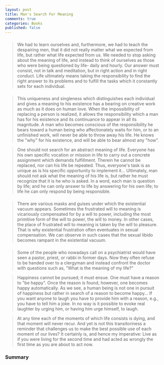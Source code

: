 ```yaml
---
layout: post
title: Man's Search For Meaning
comments: true
categories: Books
published: false
---
```


###
> We had to learn ourselves and, furthermore, we had to teach the despairing men, that it did not really matter what we expected from life, but rather what life expected from us. We needed to stop asking about the meaning of life, and instead to think of ourselves as those who were being questioned by life- daily and hourly. Our answer must consist, not in talk and meditation, but in right action and in right conduct. Life ultimately means taking the responsibility to find the right answer to its problems and to fulfill the tasks which it constantly sets for each individual.

###
> This uniqueness and singleness which distinguishes each individual and gives a meaning to his existence has a bearing on creative work as much as it does on human love. When the impossibility of replacing a person is realized, it allows the responsibility which a man has for his existence and its continuance to appear in all its magnitude. A man who becomes conscious of the responsibility he bears toward a human being who affectionately waits for him, or to an unfinished work, will never be able to throw away his life. He knows the "why" for his existence, and will be able to bear almost any "how".

> One should not search for an abstract meaning of life. Everyone has his own specific vocation or mission in life to carry out a concrete assignment which demands fulfillment. Therein he cannot be replaced, nor can his life be repeated. Thus, everyone's task is as unique as is his specific opportunity to implement it... Ultimately, man should not ask what the meaning of his life is, but rather he must recognize that it is he who is asked. In a word, each man is question by life; and he can only answer to life by answering for his own life; to life he can only respond by being responsible.  

###
> There are various masks and guises under which the existential vacuum appears. Sometimes the frustrated will to meaning is vicariously compensated for by a will to power, including the most primitive form of the will to power, the will to money. In other cases, the place of frustrated will to meaning is taken by the will to pleasure. That is why existential frustration often eventuates in sexual compensation. We can observe in such cases that the sexual libido becomes rampant in the existential vacuum.

###
> Some of the people who nowadays call on a psychiatrist would have seen a pastor, priest, or rabbi in former days. Now they often refuse to be handed over to a clergyman and instead confront the doctor with questions such as, "What is the meaning of my life?"

> Happiness cannot be pursued; it must ensue. One must have a reason to "be happy". Once the reason is found, however, one becomes happy automatically. As we see, a human being is not one in pursuit of happiness but rather in search of a reason to become happy... If you want anyone to laugh you have to provide him with a reason, e.g., you have to tell him a joke. In no way is it possible to evoke real laughter by urging him, or having him urge himself, to laugh.

> At any time each of the moments of which life consists is dying, and that moment will never recur. And yet is not this transitoriness a reminder that challenges us to make the best possible use of each moment of our lives? It certainly is, and hence my imperative: Live as if you were living for the second time and had acted as wrongly the first time as you are about to act now.

### Summary
